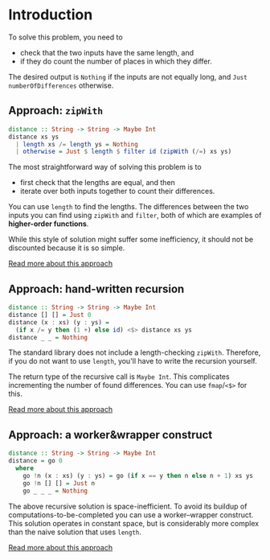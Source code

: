 # Introduction

To solve this problem, you need to

- check that the two inputs have the same length, and
- if they do count the number of places in which they differ.

The desired output is `Nothing` if the inputs are not equally long, and `Just numberOfDifferences` otherwise.


## Approach: `zipWith`

```haskell
distance :: String -> String -> Maybe Int
distance xs ys
  | length xs /= length ys = Nothing
  | otherwise = Just $ length $ filter id (zipWith (/=) xs ys)
```

The most straightforward way of solving this problem is to

- first check that the lengths are equal, and then
- iterate over both inputs together to count their differences.

You can use `length` to find the lengths.
The differences between the two inputs you can find using `zipWith` and `filter`, both of which are examples of **higher-order functions**.

While this style of solution might suffer some inefficiency, it should not be discounted because it is so simple.

[Read more about this approach][zipwith]


## Approach: hand-written recursion

```haskell
distance :: String -> String -> Maybe Int
distance [] [] = Just 0
distance (x : xs) (y : ys) =
  (if x /= y then (1 +) else id) <$> distance xs ys
distance _ _ = Nothing
```

The standard library does not include a length-checking `zipWith`.
Therefore, if you do not want to use `length`, you'll have to write the recursion yourself.

The return type of the recursive call is `Maybe Int`.
This complicates incrementing the number of found differences.
You can use `fmap`/`<$>` for this.

[Read more about this approach][recursion]


## Approach: a worker&wrapper construct

```haskell
distance :: String -> String -> Maybe Int
distance = go 0
  where
    go !n (x : xs) (y : ys) = go (if x == y then n else n + 1) xs ys
    go !n [] [] = Just n
    go _ _ _ = Nothing
```

The above recursive solution is space-inefficient.
To avoid its buildup of computations-to-be-completed you can use a worker&ndash;wrapper construct.
This solution operates in constant space, but is considerably more complex than the naive solution that uses `length`.

[Read more about this approach][worker-wrapper]


[recursion]:
    https://exercism.org/tracks/haskell/exercises/hamming/approaches/recursion
    "Approach: recurse by hand"
[worker-wrapper]:
    https://exercism.org/tracks/haskell/exercises/hamming/approaches/worker-wrapper
    "Approach: use a worker&ndash;wrapper construct"
[zipwith]:
    https://exercism.org/tracks/haskell/exercises/hamming/approaches/zipwith
    "Approach: using zipWith"
